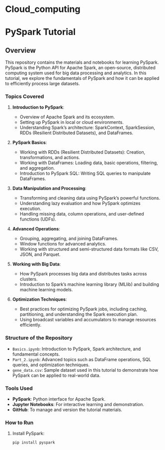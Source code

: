 # Cloud_computing

# PySpark Tutorial

## Overview
This repository contains the materials and notebooks for learning PySpark. PySpark is the Python API for Apache Spark, an open-source, distributed computing system used for big data processing and analytics. In this tutorial, we explore the fundamentals of PySpark and how it can be applied to efficiently process large datasets.

### Topics Covered
1. **Introduction to PySpark**:
   - Overview of Apache Spark and its ecosystem.
   - Setting up PySpark in local or cloud environments.
   - Understanding Spark’s architecture: SparkContext, SparkSession, RDDs (Resilient Distributed Datasets), and DataFrames.

2. **PySpark Basics**:
   - Working with RDDs (Resilient Distributed Datasets): Creation, transformations, and actions.
   - Working with DataFrames: Loading data, basic operations, filtering, and aggregation.
   - Introduction to PySpark SQL: Writing SQL queries to manipulate DataFrames.

3. **Data Manipulation and Processing**:
   - Transforming and cleaning data using PySpark’s powerful functions.
   - Understanding lazy evaluation and how PySpark optimizes execution.
   - Handling missing data, column operations, and user-defined functions (UDFs).

4. **Advanced Operations**:
   - Grouping, aggregating, and joining DataFrames.
   - Window functions for advanced analytics.
   - Working with structured and semi-structured data formats like CSV, JSON, and Parquet.

5. **Working with Big Data**:
   - How PySpark processes big data and distributes tasks across clusters.
   - Introduction to Spark’s machine learning library (MLlib) and building machine learning models.

6. **Optimization Techniques**:
   - Best practices for optimizing PySpark jobs, including caching, partitioning, and understanding the Spark execution plan.
   - Using broadcast variables and accumulators to manage resources efficiently.

### Structure of the Repository
- `Basics.ipynb`: Introduction to PySpark, Spark architecture, and fundamental concepts.
- `Part_2.ipynb`: Advanced topics such as DataFrame operations, SQL queries, and optimization techniques.
- `gene_data.csv`: Sample dataset used in this tutorial to demonstrate how PySpark can be applied to real-world data.
  
### Tools Used
- **PySpark**: Python interface for Apache Spark.
- **Jupyter Notebooks**: For interactive learning and demonstration.
- **GitHub**: To manage and version the tutorial materials.

### How to Run
1. Install PySpark:
   ```bash
   pip install pyspark
